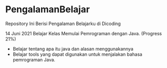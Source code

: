 # PengalamanBelajar
Repository Ini Berisi Pengalaman Belajarku di Dicoding

14 Juni 2021
Belajar Kelas Memulai Pemrograman dengan Java. (Progress 21%)
  * Belajar tentang apa itu java dan alasan menggunakannya
  * Belajar tools yang dapat digunakan untuk menjalakan bahasa pemrograman Java.
